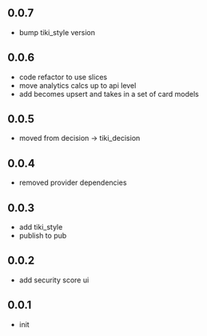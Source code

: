 ## 0.0.7

* bump tiki_style version

## 0.0.6

* code refactor to use slices 
* move analytics calcs up to api level
* add becomes upsert and takes in a set of card models

## 0.0.5

* moved from decision -> tiki_decision

## 0.0.4

* removed provider dependencies

## 0.0.3

* add tiki_style
* publish to pub

## 0.0.2

* add security score ui

## 0.0.1

* init
